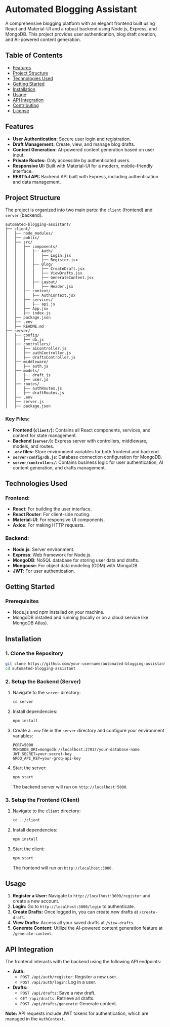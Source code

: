# Automated Blogging Assistant

A comprehensive blogging platform with an elegant frontend built using React and Material-UI and a robust backend using Node.js, Express, and MongoDB. This project provides user authentication, blog draft creation, and AI-powered content generation.

## Table of Contents
- [Features](#features)
- [Project Structure](#project-structure)
- [Technologies Used](#technologies-used)
- [Getting Started](#getting-started)
- [Installation](#installation)
- [Usage](#usage)
- [API Integration](#api-integration)
- [Contributing](#contributing)
- [License](#license)

## Features
- **User Authentication:** Secure user login and registration.
- **Draft Management:** Create, view, and manage blog drafts.
- **Content Generation:** AI-powered content generation based on user input.
- **Private Routes:** Only accessible by authenticated users.
- **Responsive UI:** Built with Material-UI for a modern, mobile-friendly interface.
- **RESTful API:** Backend API built with Express, including authentication and data management.

## Project Structure
The project is organized into two main parts: the `client` (frontend) and `server` (backend).

```
automated-blogging-assistant/
├── client/
│   ├── node_modules/
│   ├── public/
│   ├── src/
│   │   ├── components/
│   │   │   ├── Auth/
│   │   │   │   ├── Login.jsx
│   │   │   │   ├── Register.jsx
│   │   │   ├── Blog/
│   │   │   │   ├── CreateDraft.jsx
│   │   │   │   ├── ViewDrafts.jsx
│   │   │   │   ├── GenerateContent.jsx
│   │   │   ├── Layout/
│   │   │   │   ├── Header.jsx
│   │   ├── context/
│   │   │   ├── AuthContext.jsx
│   │   ├── services/
│   │   │   ├── api.js
│   │   ├── App.jsx
│   │   ├── index.js
│   ├── package.json
│   ├── .env
│   ├── README.md
├── server/
│   ├── config/
│   │   ├── db.js
│   ├── controllers/
│   │   ├── aiController.js
│   │   ├── authController.js
│   │   ├── draftsController.js
│   ├── middleware/
│   │   ├── auth.js
│   ├── models/
│   │   ├── draft.js
│   │   ├── user.js
│   ├── routes/
│   │   ├── authRoutes.js
│   │   ├── draftRoutes.js
│   ├── .env
│   ├── server.js
│   ├── package.json
```

### Key Files:
- **Frontend (`client/`):** Contains all React components, services, and context for state management.
- **Backend (`server/`):** Express server with controllers, middleware, models, and routes.
- **`.env` files:** Store environment variables for both frontend and backend.
- **`server/config/db.js`**: Database connection configuration for MongoDB.
- **`server/controllers/`**: Contains business logic for user authentication, AI content generation, and drafts management.

## Technologies Used
### Frontend:
- **React**: For building the user interface.
- **React Router**: For client-side routing.
- **Material-UI**: For responsive UI components.
- **Axios**: For making HTTP requests.

### Backend:
- **Node.js**: Server environment.
- **Express**: Web framework for Node.js.
- **MongoDB**: NoSQL database for storing user data and drafts.
- **Mongoose**: For object data modeling (ODM) with MongoDB.
- **JWT**: For user authentication.

## Getting Started

### Prerequisites
- Node.js and npm installed on your machine.
- MongoDB installed and running (locally or on a cloud service like MongoDB Atlas).

## Installation
### 1. Clone the Repository
```bash
git clone https://github.com/your-username/automated-blogging-assistant.git
cd automated-blogging-assistant
```

### 2. Setup the Backend (Server)
1. Navigate to the `server` directory:
    ```bash
    cd server
    ```
2. Install dependencies:
    ```bash
    npm install
    ```
3. Create a `.env` file in the `server` directory and configure your environment variables:
    ```
    PORT=5000
    MONGODB_URI=mongodb://localhost:27017/your-database-name
    JWT_SECRET=your-secret-key
    GROQ_API_KEY=your-groq-api-key
    ```
4. Start the server:
    ```bash
    npm start
    ```
   The backend server will run on `http://localhost:5000`.

### 3. Setup the Frontend (Client)
1. Navigate to the `client` directory:
    ```bash
    cd ../client
    ```
2. Install dependencies:
    ```bash
    npm install
    ```
3. Start the client:
    ```bash
    npm start
    ```
   The frontend will run on `http://localhost:3000`.

## Usage
1. **Register a User:** Navigate to `http://localhost:3000/register` and create a new account.
2. **Login:** Go to `http://localhost:3000/login` to authenticate.
3. **Create Drafts:** Once logged in, you can create new drafts at `/create-draft`.
4. **View Drafts:** Access all your saved drafts at `/view-drafts`.
5. **Generate Content:** Utilize the AI-powered content generation feature at `/generate-content`.

## API Integration
The frontend interacts with the backend using the following API endpoints:
- **Auth:**
  - `POST /api/auth/register`: Register a new user.
  - `POST /api/auth/login`: Log in a user.
- **Drafts:**
  - `POST /api/drafts`: Save a new draft.
  - `GET /api/drafts`: Retrieve all drafts.
  - `POST /api/drafts/generate`: Generate content.

**Note:** API requests include JWT tokens for authentication, which are managed in the `AuthContext`.
